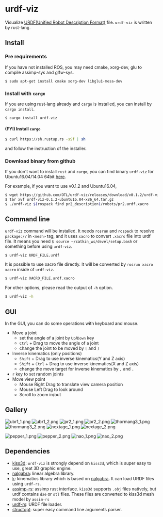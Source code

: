 urdf-viz
==================

Visualize [URDF(Unified Robot Description Format)](http://wiki.ros.org/urdf) file.
`urdf-viz` is written by rust-lang.

Install
--------------
### Pre requirements

If you have not installed ROS, you may need cmake, xorg-dev, glu to
compile assimp-sys and glfw-sys.

```
$ sudo apt-get install cmake xorg-dev libglu1-mesa-dev
```

### Install with `cargo`

If you are using rust-lang already and `cargo` is installed, you can install by `cargo install`.

```bash
$ cargo install urdf-viz
```

#### (FYI) Install `cargo`

```bash
$ curl https://sh.rustup.rs -sSf | sh
```

and follow the instruction of the installer.


### Download binary from github

If you don't want to install `rust` and `cargo`, you can find
binary `urdf-viz` for Ubuntu16.04/14.04 64bit [here](https://github.com/OTL/urdf-viz/releases).

For example, if you want to use v0.1.2 and Ubuntu16.04,

```bash
$ wget https://github.com/OTL/urdf-viz/releases/download/v0.1.2/urdf-viz-0.1.2-ubuntu16.04-x86_64.tar.gz
$ tar xvf urdf-viz-0.1.2-ubuntu16.04-x86_64.tar.gz
$ ./urdf-viz $(rospack find pr2_description)/robots/pr2.urdf.xacro
```

Command line
--------------

`urdf-viz` command will be installed.
It needs `rosrun` and `rospack` to resolve `package://` in `<mesh>` tag, and
it uses `xacro` to convert `.xacro` file into urdf file.
It means you need `$ source ~/catkin_ws/devel/setup.bash` or something before using `urdf-viz`.


```bash
$ urdf-viz URDF_FILE.urdf
```

It is possible to use xacro file directly.
It will be converted by `rosrun xacro xacro` inside of `urdf-viz`.

```bash
$ urdf-viz XACRO_FILE.urdf.xacro
```

For other options, please read the output of `-h` option.

```bash
$ urdf-viz -h
```

GUI
--------------

In the GUI, you can do some operations with keyboard and mouse.

* Move a joint
  * set the angle of a joint by `Up`/`Down` key
  * `Ctrl` + Drag to move the angle of a joint
  * change the joint to be moved by `[` and `]`
* Inverse kinematics (only positions)
  * `Shift` + Drag to use inverse kinematics(Y and Z axis)
  * `Shift` + `Ctrl` + Drag to use inverse kinematics(X and Z axis)
  * change the move target for inverse kinematics by `,` and `.`
* `r` key to set random joints
* Move view point
  * Mouse Right Drag to translate view camera position
  * Mouse Left Drag to look around
  * Scroll to zoom in/out

Gallery
--------------------

![ubr1_1.png](img/ubr1_1.png)
![ubr1_2.png](img/ubr1_2.png)
![pr2_1.png](img/pr2_1.png)
![pr2_2.png](img/pr2_2.png)
![thormang3_1.png](img/thormang3_1.png)
![thormang3_2.png](img/thormang3_2.png)
![nextage_1.png](img/nextage_1.png)
![nextage_2.png](img/nextage_2.png)

![pepper_1.png](img/pepper_1.png)
![pepper_2.png](img/pepper_2.png)
![nao_1.png](img/nao_1.png)
![nao_2.png](img/nao_2.png)

Dependencies
-------------

* [kiss3d](https://github.com/sebcrozet/kiss3d): `urdf-viz` is strongly depend on `kiss3d`, which is super easy to use, great 3D graphic engine.
* [nalgabra](https://github.com/sebcrozet/nalgebra): linear algebra library.
* [k](https://github.com/OTL/k): kinematics library which is based on [nalgabra](https://github.com/sebcrozet/nalgebra). It can load URDF files using `urdf-rs`.
* [assimp-rs](https://github.com/Eljay/assimp-rs): assimp rust interface. `kiss3d` supports `.obj` files natively, but urdf contains `dae` or `stl` files. These files are converted to kiss3d mesh model by `assim-rs`
* [urdf-rs](https://github.com/OTL/urdf-rs): URDF file loader.
* [structopt](https://github.com/TeXitoi/structopt): super easy command line arguments parser.
